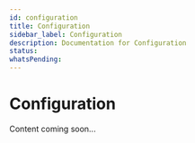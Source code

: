 ```yaml
---
id: configuration
title: Configuration
sidebar_label: Configuration
description: Documentation for Configuration
status: 
whatsPending: 
---
```


# Configuration

Content coming soon...

